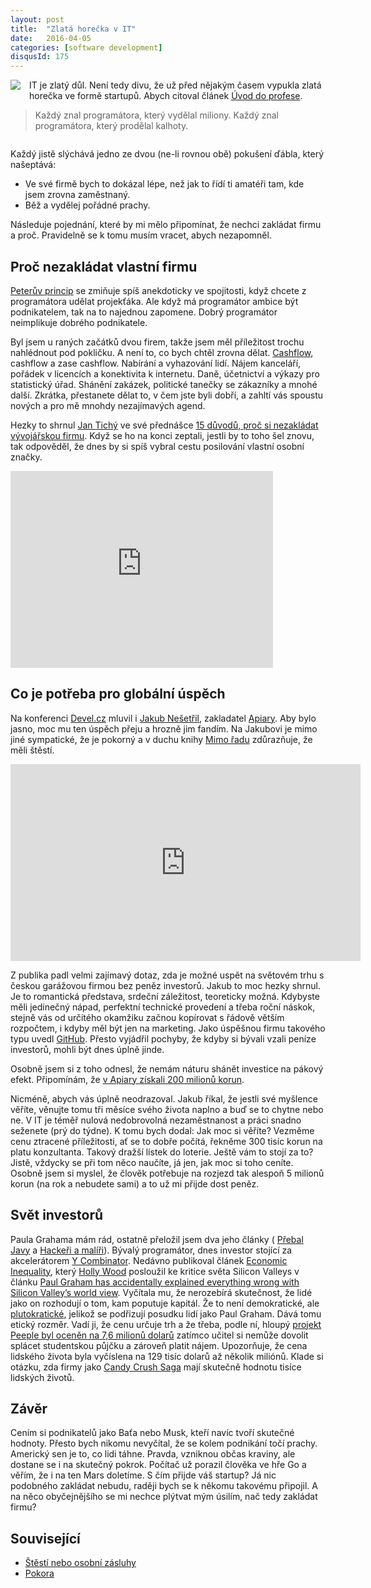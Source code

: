 ```yaml
---
layout: post
title:  "Zlatá horečka v IT"
date:   2016-04-05
categories: [software development]
disqusId: 175
---
```

<div style="float: left; margin: 0 1em 1em 0; text-align: center;"><a href="https://en.wikipedia.org/wiki/File:California_Clipper_500.jpg"><img src="https://upload.wikimedia.org/wikipedia/commons/thumb/0/0d/California_Clipper_500.jpg/320px-California_Clipper_500.jpg"></a></div>
IT je zlatý důl. Není tedy divu, že už před nějakým časem vypukla zlatá horečka ve formě startupů. Abych citoval článek <a 
href="/item/174">Úvod do profese</a>.

> Každý znal programátora, který vydělal miliony. Každý znal programátora, který prodělal kalhoty.

<div style="clear:both"></div>

Každý jistě slýchává jedno ze dvou (ne-li rovnou obě) pokušení ďábla, který našeptává:

* Ve své firmě bych to dokázal lépe, než jak to řídí ti amatéři tam, kde jsem zrovna zaměstnaný.
* Běž a vydělej pořádné prachy.

Následuje pojednání, které by mi mělo připomínat, že nechci zakládat firmu a proč. Pravidelně se k tomu musím vracet, abych nezapomněl.
<!--more-->

Proč nezakládat vlastní firmu
------

<a href="https://cs.wikipedia.org/wiki/Peter%C5%AFv_princip">Peterův princip</a> se zmiňuje spíš anekdoticky ve spojitosti, když chcete z programátora udělat projekťáka. Ale když má programátor ambice být podnikatelem, tak na to najednou zapomene. Dobrý programátor neimplikuje dobrého podnikatele.

Byl jsem u raných začátků dvou firem, takže jsem měl příležitost trochu nahlédnout pod pokličku. A není to, co bych chtěl zrovna dělat. <a href="https://cs.wikipedia.org/wiki/Peněžní_tok">Cashflow</a>, cashflow a zase cashflow. Nabírání a vyhazování lidí. Nájem kanceláří, pořádek v licencích a konektivita k internetu. Daně, účetnictví a výkazy pro statistický úřad. Shánění zakázek, politické tanečky se zákazníky a mnohé další. Zkrátka, přestanete dělat to, v čem jste byli dobří, a zahltí vás spoustu nových a pro mě mnohdy nezajímavých agend.

Hezky to shrnul <a href="https://twitter.com/jantichy">Jan Tichý</a> ve své přednášce <a href="https://www.youtube.com/watch?v=eh7YQwX1-b0">15 důvodů, proč si nezakládat vývojářskou firmu</a>.
Když se ho na konci zeptali, jestli by to toho šel znovu, tak odpověděl, že dnes by si spíš vybral cestu posilování vlastní osobní značky.
<iframe width="420" height="315" src="https://www.youtube.com/embed/eh7YQwX1-b0" frameborder="0" allowfullscreen></iframe>

Co je potřeba pro globální úspěch
------

Na konferenci <a href="http://devel.cz/konference/2016">Devel.cz</a> mluvil i <a href="https://twitter.com/jakubnesetril">Jakub Nešetřil</a>, zakladatel <a href="https://apiary.io/">Apiary</a>. Aby bylo jasno, moc mu ten úspěch přeju a hrozně jim fandím. Na Jakubovi je mimo jiné sympatické, že je pokorný a v duchu knihy <a href="https://www.goodreads.com/review/show/904560164?book_show_action=false">Mimo řadu</a> zdůrazňuje, že měli štěstí.

<iframe width="560" height="315" src="https://www.youtube.com/embed/1CtFGHyPFIE" frameborder="0" allowfullscreen></iframe>

Z publika padl velmi zajímavý dotaz, zda je možné uspět na světovém trhu s českou garážovou firmou bez peněz investorů. Jakub to moc hezky shrnul. Je to romantická představa, srdeční záležitost, teoreticky možná. Kdybyste měli jedinečný nápad, perfektní technické provedení a třeba roční náskok, stejně vás od určitého okamžiku začnou kopírovat s řádově větším rozpočtem, i kdyby měl být jen na marketing. Jako úspěšnou firmu takového typu uvedl <a href="http://www.github.com">GitHub</a>. Přesto vyjádřil pochyby, že kdyby si bývali vzali peníze investorů, mohli být dnes úplně jinde.

Osobně jsem si z toho odnesl, že nemám náturu shánět investice na pákový efekt. Připomínám, že <a href="http://archiv.ihned.cz/c1-64475660-dalsi-cesi-boduji-v-silicon-valley-puvodem-prazska-firma-apiary-ziskala-od-investoru-170-milionu-korun">v Apiary získali 200 milionů korun</a>.

Nicméně, abych vás úplně neodrazoval. Jakub říkal, že jestli své myšlence věříte, věnujte tomu tři měsíce svého života naplno a buď se to chytne nebo ne. V IT je téměř nulová nedobrovolná nezaměstnanost a práci snadno seženete (prý do týdne). K tomu bych dodal: Jak moc si věříte? Vezměme cenu ztracené příležitosti, ať se to dobře počítá, řekněme 300 tisíc korun na platu konzultanta. Takový dražší lístek do loterie. Ještě vám to stojí za to? Jistě, vždycky se při tom něco naučíte, já jen, jak moc si toho ceníte. Osobně jsem si myslel, že člověk potřebuje na rozjezd tak alespoň 5 milionů korun (na rok a nebudete sami) a to už mi přijde dost peněz.

Svět investorů
------
Paula Grahama mám rád, ostatně přeložil jsem dva jeho články ( <a href="/item/131">Přebal Javy</a> a <a href="/item/135">Hackeři a malíři</a>). Bývalý programátor, dnes investor stojící za akcelerátorem <a href="https://en.wikipedia.org/wiki/Y_Combinator_%28company%29">Y Combinator</a>. Nedávno publikoval článek <a href="http://www.paulgraham.com/ineq.html">Economic Inequality</a>, který <a href="https://twitter.com/girlziplocked">Holly Wood</a> posloužil ke kritice světa Silicon Valleys v článku <a href="http://qz.com/586563/paul-graham-just-accidentally-explained-everything-wrong-with-silicon-valleys-world-view/">Paul Graham has accidentally explained everything wrong with Silicon Valley’s world view</a>. Vyčítala mu, že nerozebírá skutečnost, že lidé jako on rozhodují o tom, kam poputuje kapitál. Že to není demokratické, ale <a href="https://cs.wikipedia.org/wiki/Plutokracie">plutokratické</a>, jelikož se podřizují posudku lidí jako Paul Graham. Dává tomu etický rozměr. Vadí ji, že cenu určuje trh a že třeba, podle ní, hloupý <a href="http://www.businessinsider.com/peeple-yelp-for-people-app-2015-10?r=UK&IR=T">projekt Peeple byl oceněn na 7,6 milionů dolarů</a> zatímco učitel si nemůže dovolit splácet studentskou půjčku a zároveň platit nájem. Upozorňuje, že cena lidského života byla vyčíslena na 129 tisíc dolarů až několik miliónů. Klade si otázku, zda firmy jako <a href="https://en.wikipedia.org/wiki/Candy_Crush_Saga">Candy Crush Saga</a> mají skutečně hodnotu tisíce lidských životů.

Závěr
------

Cením si podnikatelů jako Baťa nebo Musk, kteří navíc tvoří skutečné hodnoty. Přesto bych nikomu nevyčítal, že se kolem podnikání točí prachy. Americký sen je to, co lidi táhne. Pravda, vzniknou občas kraviny, ale dostane se i na skutečný pokrok. Počítač už porazil člověka ve hře Go a věřím, že i na ten Mars doletíme. S čím přijde váš startup? Já nic podobného zakládat nebudu, raději bych se k někomu takovému připojil. A na něco obyčejnějšího se mi nechce plýtvat mým úsilím, nač tedy zakládat firmu?

Související
------

* <a href="/item/151">Štěstí nebo osobní zásluhy</a>
* <a href="/item/130">Pokora</a>